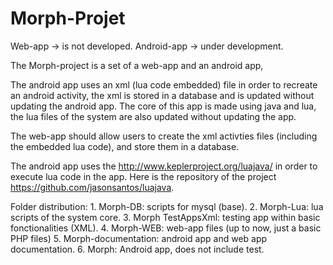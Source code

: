 # Morph-Projet

Web-app -> is not developed.
Android-app -> under development.

The Morph-project is a set of a web-app and an android app,

The android app uses an xml (lua code embedded) file in order to recreate an android activity, the xml is stored in a database and is updated without updating the android app. The core of this app is made using java and lua, the lua files of the system are also updated without updating the app.

The web-app should allow users to create the xml activties files (including the embedded lua code), and store them in a database.

The android app uses the http://www.keplerproject.org/luajava/ in order to execute lua code in the app. Here is the repository of the project https://github.com/jasonsantos/luajava.

Folder distribution:
      1. Morph-DB: scripts for mysql (base).
      2. Morph-Lua: lua scripts of the system core.
      3. Morph TestAppsXml: testing app within basic fonctionalities (XML).
      4. Morph-WEB: web-app files (up to now, just a basic PHP files)
      5. Morph-documentation: android app and web app documentation.
      6. Morph: Android app, does not include test.
